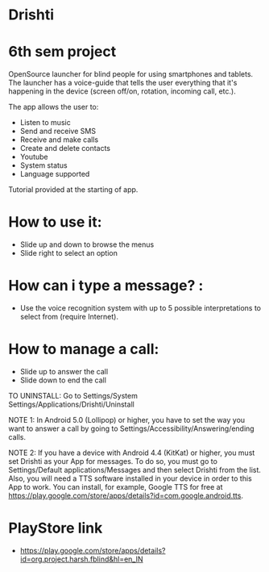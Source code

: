 # Drishti
# 6th sem project
OpenSource launcher for blind people for using smartphones and tablets. The launcher has a voice-guide that tells the user everything that it's happening in the device (screen off/on, rotation, incoming call, etc.).

The app allows the user to:
- Listen to music
- Send and receive SMS
- Receive and make calls
- Create and delete contacts
- Youtube
- System status
- Language supported

Tutorial provided at the starting of app.

# How to use it:
- Slide up and down to browse the menus
- Slide right to select an option

# How can i type a message? :
- Use the voice recognition system with up to 5 possible interpretations to select from (require Internet).

# How to manage a call:
- Slide up to answer the call
- Slide down to end the call

TO UNINSTALL: Go to Settings/System Settings/Applications/Drishti/Uninstall

 NOTE 1: In Android 5.0 (Lollipop) or higher, you have to set the way you want to answer a call by going to Settings/Accessibility/Answering/ending calls.

 NOTE 2: If you have a device with Android 4.4 (KitKat) or higher, you must set Drishti as your App for messages. To do so, you must go to Settings/Default applications/Messages and then select Drishti from the list. Also, you will need a TTS software installed in your device in order to this App to work. You can install, for example, Google TTS for free at https://play.google.com/store/apps/details?id=com.google.android.tts.


# PlayStore link
- https://play.google.com/store/apps/details?id=org.project.harsh.fblind&hl=en_IN
